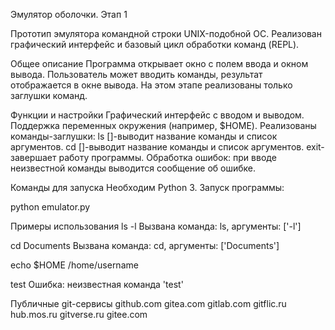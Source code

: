 Эмулятор оболочки. Этап 1

Прототип эмулятора командной строки UNIX-подобной ОС. Реализован графический интерфейс и базовый цикл обработки команд (REPL).

Общее описание
Программа открывает окно с полем ввода и окном вывода. Пользователь может вводить команды, результат отображается в окне вывода. На этом этапе реализованы только заглушки команд.

Функции и настройки
Графический интерфейс с вводом и выводом.
Поддержка переменных окружения (например, $HOME).
Реализованы команды-заглушки:
ls []-выводит название команды и список аргументов.
cd []-выводит название команды и список аргументов.
exit-завершает работу программы.
Обработка ошибок: при вводе неизвестной команды выводится сообщение об ошибке.

Команды для запуска
Необходим Python 3. Запуск программы:

python emulator.py

Примеры использования
ls -l
Вызвана команда: ls, аргументы: ['-l']

cd Documents
Вызвана команда: cd, аргументы: ['Documents']

echo $HOME
/home/username

test
Ошибка: неизвестная команда 'test'

Публичные git-сервисы
github.com
gitea.com
gitlab.com
gitflic.ru
hub.mos.ru
gitverse.ru
gitee.com
